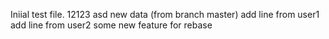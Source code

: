 Iniial test file.
12123
asd new data (from branch master)
add line from user1
add line from user2
some new feature for rebase
